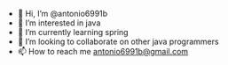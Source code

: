 - 👋 Hi, I’m @antonio6991b
- 👀 I’m interested in java
- 🌱 I’m currently learning spring
- 💞️ I’m looking to collaborate on other java programmers
- 📫 How to reach me antonio6991b@gmail.com

<!---
antonio6991b/antonio6991b is a ✨ special ✨ repository because its `README.md` (this file) appears on your GitHub profile.
You can click the Preview link to take a look at your changes.
--->

